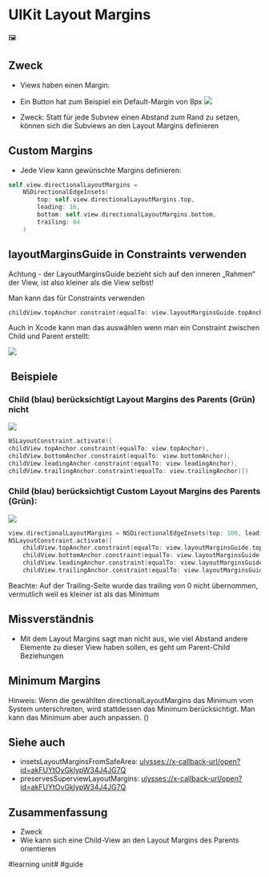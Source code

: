 # UIKit Layout Margins
🖼️

## Zweck
- Views haben einen Margin:
- Ein Button hat zum Beispiel ein Default-Margin von 8px
![][image-1]

- Zweck: Statt für jede Subview einen Abstand zum Rand zu setzen, können sich die Subviews an den Layout Margins definieren



## Custom Margins
- Jede View kann gewünschte Margins definieren:

```swift
self.view.directionalLayoutMargins = 
	NSDirectionalEdgeInsets(
		top: self.view.directionalLayoutMargins.top,
		leading: 16,
		bottom: self.view.directionalLayoutMargins.bottom,
		trailing: 64
	)
```

## layoutMarginsGuide in Constraints verwenden

Achtung - der LayoutMarginsGuide bezieht sich auf den inneren „Rahmen“ der View, ist also kleiner als die View selbst!

Man kann das für Constraints verwenden

```swift
childView.topAnchor.constraint(equalTo: view.layoutMarginsGuide.topAnchor)
```

Auch in Xcode kann man das auswählen wenn man ein Constraint zwischen Child und Parent erstellt:

![][image-2]



##  Beispiele

### Child (blau) berücksichtigt Layout Margins des Parents (Grün) nicht

![][image-3]

```swift
NSLayoutConstraint.activate([
childView.topAnchor.constraint(equalTo: view.topAnchor),
childView.bottomAnchor.constraint(equalTo: view.bottomAnchor),
childView.leadingAnchor.constraint(equalTo: view.leadingAnchor),
childView.trailingAnchor.constraint(equalTo: view.trailingAnchor)])
```


### Child (blau) berücksichtigt Custom Layout Margins des Parents (Grün):

![][image-4]

```swift
view.directionalLayoutMargins = NSDirectionalEdgeInsets(top: 100, leading: 30, bottom: 30, trailing: 0)
NSLayoutConstraint.activate([
    childView.topAnchor.constraint(equalTo: view.layoutMarginsGuide.topAnchor),
    childView.bottomAnchor.constraint(equalTo: view.layoutMarginsGuide.bottomAnchor),
    childView.leadingAnchor.constraint(equalTo: view.layoutMarginsGuide.leadingAnchor),
    childView.trailingAnchor.constraint(equalTo: view.layoutMarginsGuide.trailingAnchor)])
```

Beachte: Auf der Trailing-Seite wurde das trailing von 0 nicht übernommen, vermutlich weil es kleiner ist als das Minimum


## Missverständnis

- Mit dem Layout Margins sagt man nicht aus, wie viel Abstand andere Elemente zu dieser View haben sollen, es geht um Parent-Child Beziehungen

## Minimum Margins
Hinweis: Wenn die gewählten directionalLayoutMargins das Minimum vom System unterschreiten, wird stattdessen das Minimum berücksichtigt. Man kann das Minimum aber auch anpassen. ()

## Siehe auch

- insetsLayoutMarginsFromSafeArea: [ulysses://x-callback-url/open?id=akFUYtOyGklypW34J4JG7Q][1]
- preservesSuperviewLayoutMargins: [ulysses://x-callback-url/open?id=akFUYtOyGklypW34J4JG7Q][2]

## Zusammenfassung
- Zweck
- Wie kann sich eine Child-View an den Layout Margins des Parents orientieren

[1]:	ulysses://x-callback-url/open?id=akFUYtOyGklypW34J4JG7Q
[2]:	ulysses://x-callback-url/open?id=akFUYtOyGklypW34J4JG7Q

[image-1]:	assets/Bildschirmfoto%202023-07-24%20um%2018.48.53.png
[image-2]:	https://miro.medium.com/v2/resize:fit:1096/format:webp/1*IxU4Xtg8ahAn0KJa_gHcPA.png
[image-3]:	assets/Simulator%20Screenshot%20-%20iPhone%2014%20Pro%20-%202023-07-25%20at%2007.38.54.png
[image-4]:	assets/simulator_screenshot_1D7734FD-666B-4350-B838-C311AE14E7DA.png

#learning unit# #guide